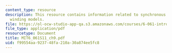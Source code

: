 ```yaml
---
content_type: resource
description: This resource contains information related to synchronous machine and
  winding models.
file: https://ol-ocw-studio-app-qa.s3.amazonaws.com/courses/6-061-introduction-to-electric-power-systems-spring-2011/f99554aa923748fa210a30a874ee5fc8_MIT6_061S11_ch9.pdf
file_type: application/pdf
resourcetype: Document
title: MIT6_061S11_ch9.pdf
uid: f99554aa-9237-48fa-210a-30a874ee5fc8
---
```

